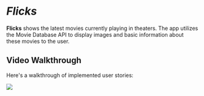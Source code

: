 # *Flicks*

**Flicks** shows the latest movies currently playing in theaters. The app utilizes the Movie Database API to display images and basic information about these movies to the user.

## Video Walkthrough

Here's a walkthrough of implemented user stories:

<img src='walkthrough.gif' />
